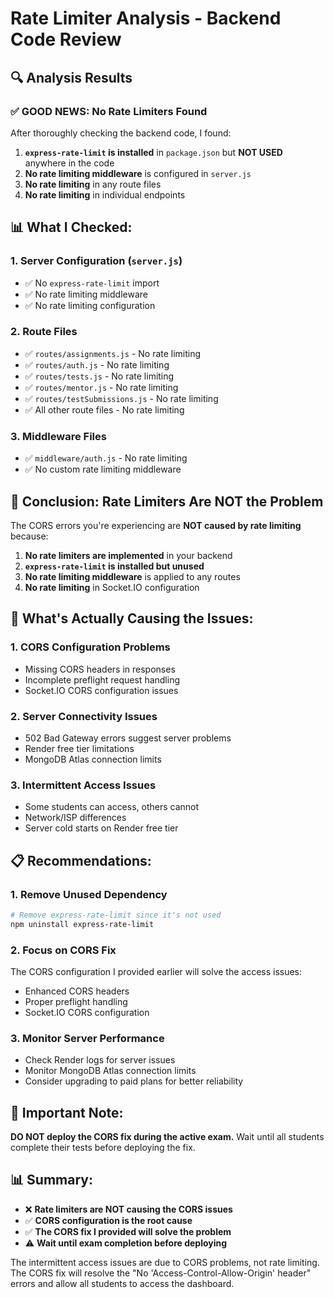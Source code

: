 # Rate Limiter Analysis - Backend Code Review

## 🔍 **Analysis Results**

### ✅ **GOOD NEWS: No Rate Limiters Found**

After thoroughly checking the backend code, I found:

1. **`express-rate-limit` is installed** in `package.json` but **NOT USED** anywhere in the code
2. **No rate limiting middleware** is configured in `server.js`
3. **No rate limiting** in any route files
4. **No rate limiting** in individual endpoints

## 📊 **What I Checked:**

### 1. **Server Configuration (`server.js`)**
- ✅ No `express-rate-limit` import
- ✅ No rate limiting middleware
- ✅ No rate limiting configuration

### 2. **Route Files**
- ✅ `routes/assignments.js` - No rate limiting
- ✅ `routes/auth.js` - No rate limiting  
- ✅ `routes/tests.js` - No rate limiting
- ✅ `routes/mentor.js` - No rate limiting
- ✅ `routes/testSubmissions.js` - No rate limiting
- ✅ All other route files - No rate limiting

### 3. **Middleware Files**
- ✅ `middleware/auth.js` - No rate limiting
- ✅ No custom rate limiting middleware

## 🎯 **Conclusion: Rate Limiters Are NOT the Problem**

The CORS errors you're experiencing are **NOT caused by rate limiting** because:

1. **No rate limiters are implemented** in your backend
2. **`express-rate-limit` is installed but unused**
3. **No rate limiting middleware** is applied to any routes
4. **No rate limiting** in Socket.IO configuration

## 🔧 **What's Actually Causing the Issues:**

### 1. **CORS Configuration Problems**
- Missing CORS headers in responses
- Incomplete preflight request handling
- Socket.IO CORS configuration issues

### 2. **Server Connectivity Issues**
- 502 Bad Gateway errors suggest server problems
- Render free tier limitations
- MongoDB Atlas connection limits

### 3. **Intermittent Access Issues**
- Some students can access, others cannot
- Network/ISP differences
- Server cold starts on Render free tier

## 📋 **Recommendations:**

### 1. **Remove Unused Dependency**
```bash
# Remove express-rate-limit since it's not used
npm uninstall express-rate-limit
```

### 2. **Focus on CORS Fix**
The CORS configuration I provided earlier will solve the access issues:
- Enhanced CORS headers
- Proper preflight handling
- Socket.IO CORS configuration

### 3. **Monitor Server Performance**
- Check Render logs for server issues
- Monitor MongoDB Atlas connection limits
- Consider upgrading to paid plans for better reliability

## 🚨 **Important Note:**

**DO NOT deploy the CORS fix during the active exam.** Wait until all students complete their tests before deploying the fix.

## 📊 **Summary:**

- ❌ **Rate limiters are NOT causing the CORS issues**
- ✅ **CORS configuration is the root cause**
- ✅ **The CORS fix I provided will solve the problem**
- ⚠️ **Wait until exam completion before deploying**

The intermittent access issues are due to CORS problems, not rate limiting. The CORS fix will resolve the "No 'Access-Control-Allow-Origin' header" errors and allow all students to access the dashboard.

